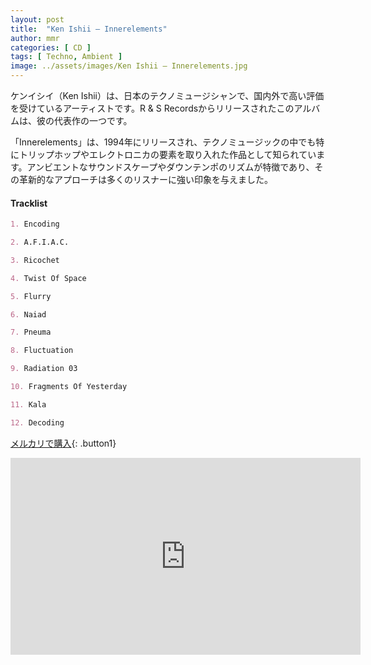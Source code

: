 ```yaml
---
layout: post
title:  "Ken Ishii – Innerelements"
author: mmr
categories: [ CD ]
tags: [ Techno, Ambient ]
image: ../assets/images/Ken Ishii – Innerelements.jpg
---
```


ケンイシイ（Ken Ishii）は、日本のテクノミュージシャンで、国内外で高い評価を受けているアーティストです。R & S Recordsからリリースされたこのアルバムは、彼の代表作の一つです。

「Innerelements」は、1994年にリリースされ、テクノミュージックの中でも特にトリップホップやエレクトロニカの要素を取り入れた作品として知られています。アンビエントなサウンドスケープやダウンテンポのリズムが特徴であり、その革新的なアプローチは多くのリスナーに強い印象を与えました。


#### Tracklist
```md
1. Encoding

2. A.F.I.A.C.

3. Ricochet

4. Twist Of Space

5. Flurry

6. Naiad

7. Pneuma

8. Fluctuation

9. Radiation 03

10. Fragments Of Yesterday

11. Kala

12. Decoding
```

[メルカリで購入](https://jp.mercari.com/item/m57457067000?afid=6142608987){: .button1}

<iframe width="560" height="315" src="https://www.youtube.com/embed/3X9fDv6q-fU?si=8iIOsEMWv3miwpO3" title="YouTube video player" frameborder="0" allow="accelerometer; autoplay; clipboard-write; encrypted-media; gyroscope; picture-in-picture; web-share" referrerpolicy="strict-origin-when-cross-origin" allowfullscreen></iframe>